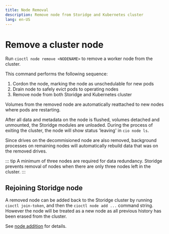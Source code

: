 ```yaml
---
title: Node Removal
description: Remove node from Storidge and Kubernetes cluster
lang: en-US
---
```


# Remove a cluster node

Run `cioctl node remove <NODENAME>` to remove a worker node from the cluster. 

This command performs the following sequence:

1. Cordon the node, marking the node as unschedulable for new pods
2. Drain node to safely evict pods to operating nodes 
3. Remove node from both Storidge and Kubernetes cluster 

Volumes from the removed node are automatically reattached to new nodes where pods are restarting.

After all data and metadata on the node is flushed, volumes detached and unmounted, the Storidge modules are unloaded. During the process of exiting the cluster, the node will show status 'leaving' in `cio node ls`.

Since drives on the decommisioned node are also removed, background processes on remaining nodes will automatically rebuild data that was on the removed drives.

::: tip
A minimum of three nodes are required for data redundancy. Storidge prevents removal of nodes when there are only three nodes left in the cluster.
:::

## Rejoining Storidge node

A removed node can be added back to the Storidge cluster by running `cioctl join-token`, and then the `cioctl node add ...` command string. However the node will be treated as a new node as all previous history has been erased from the cluster. 

See [node addition](https://docs.storidge.com/kubernetes_storage/node_addition.html#add-node) for details. 